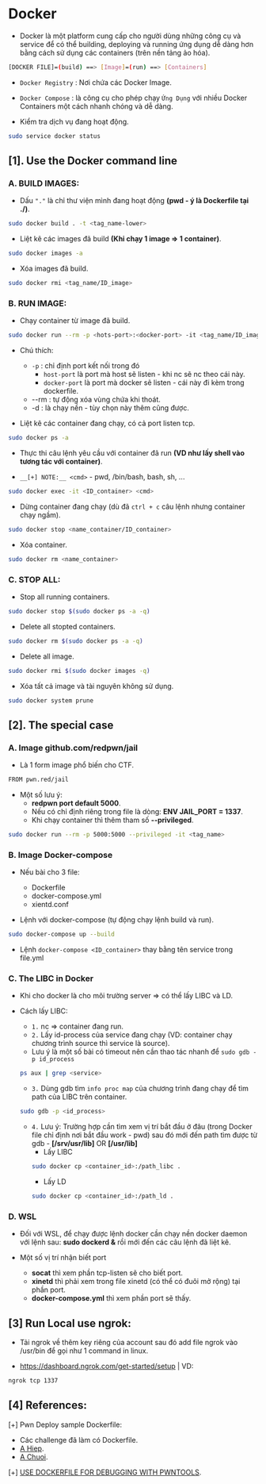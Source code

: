 # Docker

- Docker là một platform cung cấp cho người dùng những công cụ và service để có thể building, deploying và running ứng dụng dễ dàng hơn bằng cách sử dụng các containers (trên nền tảng ảo hóa).

```bash
[DOCKER FILE]=(build) ==> [Image]=(run) ==> [Containers]  
```

- `Docker Registry` : Nơi chứa các Docker Image.
  
- `Docker Compose` : là công cụ cho phép chạy `Ứng Dụng` với nhiều Docker Containers một cách nhanh chóng và dễ dàng.

- Kiểm tra dịch vụ đang hoạt động.

```bash
sudo service docker status
```  

## [1]. Use the Docker command line

### A. BUILD IMAGES:

- Dấu `"."` là chỉ thư viện mình đang hoạt động __(pwd - ý là Dockerfile tại ./)__.
```bash
sudo docker build . -t <tag_name-lower> 
```

- Liệt kê các images đã build __(Khi chạy 1 image => 1 container)__.

```bash
sudo docker images -a 
```

- Xóa images đã build.

```bash 
sudo docker rmi <tag_name/ID_image>
```

### B. RUN IMAGE:

- Chạy container từ image đã build.

```bash
sudo docker run --rm -p <hots-port>:<docker-port> -it <tag_name/ID_image>
```

- Chú thích:
    * `-p` : chỉ định port kết nối trong đó
        + `host-port` là port mà host sẽ listen - khi nc sẽ nc theo cái này.
        + `docker-port` là port mà docker sẽ listen - cái này đi kèm trong dockerfile.
    * --rm : tự động xóa vùng chứa khi thoát.
    * -d : là chạy nền - tùy chọn này thêm cũng được.
    
- Liệt kê các container đang chạy, có cả port listen tcp.

```bash
sudo docker ps -a 
```

- Thực thi câu lệnh yêu cầu với container đã run __(VD như lấy shell vào tương tác với container)__.

- `__[+] NOTE:__ <cmd>` - pwd, /bin/bash, bash, sh, ...

```bash 
sudo docker exec -it <ID_container> <cmd> 
```

- Dừng container đang chạy (dù đã `ctrl + c` câu lệnh nhưng container chạy ngầm).

```bash
sudo docker stop <name_container/ID_container>
```

- Xóa container.

```bash
sudo docker rm <name_container>
```

### C. STOP ALL:

- Stop all running containers.
```bash
sudo docker stop $(sudo docker ps -a -q)
```

- Delete all stopted containers.
```bash
sudo docker rm $(sudo docker ps -a -q)
```

- Delete all image.
```bash
sudo docker rmi $(sudo docker images -q)
```

- Xóa tất cả image và tài nguyên không sử dụng.
```bash 
sudo docker system prune
```

## [2]. The special case

### A. Image github.com/redpwn/jail

- Là 1 form image phổ biến cho CTF.

```bash
FROM pwn.red/jail
```

- Một số lưu ý:
    * __redpwn port default 5000__.
    * Nếu có chỉ định riêng trong file là dòng: __ENV JAIL_PORT = 1337__.
    * Khi chạy container thì thêm tham số __--privileged__.
```bash
sudo docker run --rm -p 5000:5000 --privileged -it <tag_name>
```

### B. Image Docker-compose

- Nếu bài cho 3 file:
    * Dockerfile
    * docker-compose.yml
    * xientd.conf

- Lệnh với docker-compose (tự động chạy lệnh build và run).

```bash
sudo docker-compose up --build
```

- Lệnh `docker-compose <ID_container>` thay bằng tên service trong file.yml

### C. The LIBC in Docker

- Khi cho docker là cho môi trường server => có thể lấy LIBC và LD.

- Cách lấy LIBC:
    * `1.` nc => container đang run.
    * `2.` Lấy id-process của service đang chạy (VD: container chạy chương trình source thì service là source).
    * Lưu ý là một số bài có timeout nên cần thao tác nhanh để `sudo gdb -p id_process`
    ```bash
    ps aux | grep <service>
    ```
    * `3.` Dùng gdb tìm `info proc map` của chương trình đang chạy để tìm path của LIBC trên container.
    ```bash
    sudo gdb -p <id_process>
    ```
    * `4.` Lưu ý: Trường hợp cần tìm xem vị trí bắt đầu ở đâu (trong Docker file chỉ định nơi bắt đầu work - pwd) sau đó mới đến path tìm được từ gdb - __[/srv/usr/lib]__ OR __[/usr/lib]__ 
        + Lấy LIBC
        ```bash
        sudo docker cp <container_id>:/path_libc .
        ```
        + Lấy LD
        ```bash
        sudo docker cp <container_id>:/path_ld .
        ```

### D. WSL

- Đối với WSL, để chạy được lệnh docker cần chạy nền docker daemon với lệnh sau: __sudo dockerd &__ rồi mới đến các câu lệnh đã liệt kê.

- Một số vị trí nhận biết port
    * __socat__ thì xem phần tcp-listen sẽ cho biết port.
    * __xinetd__ thì phải xem trong file xinetd (có thể có đuôi mở rộng) tại phần port.
    * __docker-compose.yml__ thì xem phần port sẽ thấy.


## [3] Run Local use ngrok: 

- Tải ngrok về thêm key riêng của account sau đó add file ngrok vào /usr/bin để gọi như 1 command in linux.

- https://dashboard.ngrok.com/get-started/setup | VD:

```bash
ngrok tcp 1337
```
   
## [4] References:

[+] Pwn Deploy sample Dockerfile: 
- Các challenge đã làm có Dockerfile.
- [A Hiep](https://gitlab.com/hypnguyen1209/pwn-deploy).
- [A Chuoi](https://github.com/yuumi001/miniCTF2021_deploy?fbclid=IwAR19QpvrUm9jJXu_s5xvdCNkFKtN4SADFCNtQaciJWqm2cipE_LR7vRVDTQ).


[+] [USE DOCKERFILE FOR DEBUGGING WITH PWNTOOLS](https://shakuganz.com/2022/04/20/use-dockerfile-for-debugging-with-pwntools/).
